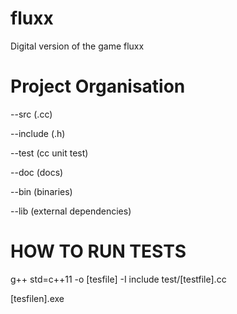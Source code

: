 fluxx
=====


Digital version of the game fluxx


Project Organisation
====================
--src 		(.cc) 


--include	(.h)


--test		(cc unit test)


--doc		(docs)


--bin		(binaries)


--lib		(external dependencies)

HOW TO RUN TESTS
================
g++ std=c++11 -o [tesfile] -I include test/[testfile].cc


[tesfilen].exe
